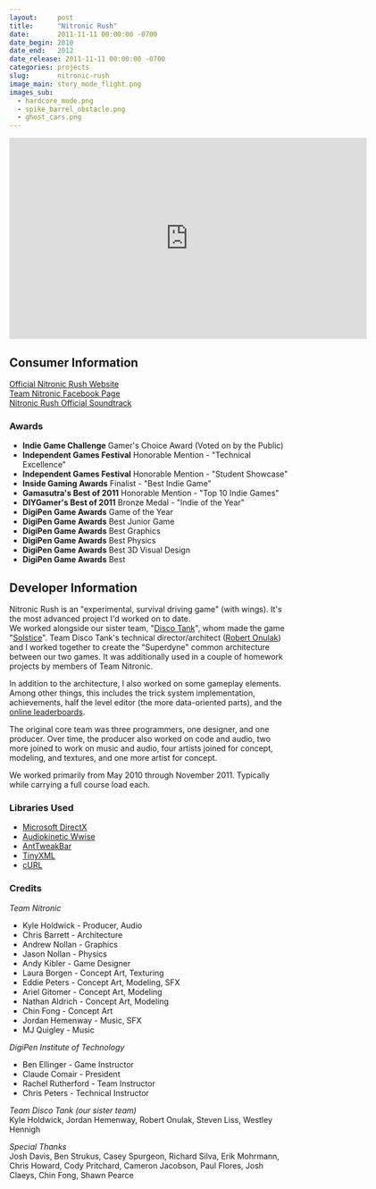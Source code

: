 ```yaml
---
layout:     post
title:      "Nitronic Rush"
date:       2011-11-11 00:00:00 -0700
date_begin: 2010
date_end:   2012
date_release: 2011-11-11 00:00:00 -0700
categories: projects
slug:       nitronic-rush
image_main: story_mode_flight.png
images_sub:
  - hardcore_mode.png
  - spike_barrel_obstacle.png
  - ghost_cars.png
---
```

<iframe width="640" height="360" src="https://www.youtube-nocookie.com/embed/vNuSvuzPL10?rel=0" frameborder="0" allowfullscreen></iframe>

## Consumer Information
<a href="https://nitronic-rush.com/" target="_blank">Official Nitronic Rush Website</a><br />
<a href="http://facebook.com/NitronicRush" target="_blank">Team Nitronic Facebook Page</a><br />
<a href="http://torcht.com/nitronic-rush-soundtrack/" target="_blank">Nitronic Rush Official Soundtrack</a>

### Awards
- **Indie Game Challenge** Gamer's Choice Award (Voted on by the Public)
- **Independent Games Festival** Honorable Mention - "Technical Excellence"
- **Independent Games Festival** Honorable Mention - "Student Showcase"
- **Inside Gaming Awards** Finalist - "Best Indie Game"
- **Gamasutra's Best of 2011** Honorable Mention - "Top 10 Indie Games"
- **DIYGamer's Best of 2011** Bronze Medal - "Indie of the Year"
- **DigiPen Game Awards** Game of the Year
- **DigiPen Game Awards** Best Junior Game
- **DigiPen Game Awards** Best Graphics
- **DigiPen Game Awards** Best Physics
- **DigiPen Game Awards** Best 3D Visual Design
- **DigiPen Game Awards** Best 

## Developer Information
Nitronic Rush is an "experimental, survival driving game" (with wings). It's the most advanced project I'd worked on to date.  
We worked alongside our sister team, "<a href="http://teamdiscotank.com/" target="_blank">Disco Tank</a>", whom made the game "<a href="http://news.digipen.edu/student-projects/solstice-featured-at-tokyo-game-shows-sense-of-wonder-night/#.VMzAjf54rNo" target="_blank">Solstice</a>".  Team Disco Tank's technical director/architect (<a href="http://www.linkedin.com/pub/robert-onulak/12/2a1/564" target="_blank">Robert Onulak</a>) and I worked together to create the "Superdyne" common architecture between our two games.  It was additionally used in a couple of homework projects by members of Team Nitronic.

In addition to the architecture, I also worked on some gameplay elements.  Among other things, this includes the trick system implementation, achievements, half the level editor (the more data-oriented parts), and the [online leaderboards][].

The original core team was three programmers, one designer, and one producer.  Over time, the producer also worked on code and audio, two more joined to work on music and audio, four artists joined for concept, modeling, and textures, and one more artist for concept.

We worked primarily from May 2010 through November 2011.  Typically while carrying a full course load each.

### Libraries Used
- <a href="http://en.wikipedia.org/wiki/DirectX" target="_blank">Microsoft DirectX
- <a href="http://www.audiokinetic.com/en/products/wwise/introduction" target="_blank">Audiokinetic Wwise
- <a href="http://www.antisphere.com/Wiki/tools:anttweakbar" target="_blank">AntTweakBar</a>
- <a href="http://www.grinninglizard.com/tinyxml/" target="_blank">TinyXML</a>
- <a href="http://www.audiokinetic.com/en/products/wwise/introduction" target="_blank">cURL</a>

### Credits
*Team Nitronic*

* Kyle Holdwick - Producer, Audio
* Chris Barrett - Architecture
* Andrew Nollan - Graphics
* Jason Nollan - Physics
* Andy Kibler - Game Designer
* Laura Borgen - Concept Art, Texturing
* Eddie Peters - Concept Art, Modeling, SFX
* Ariel Gitomer - Concept Art, Modeling
* Nathan Aldrich - Concept Art, Modeling
* Chin Fong - Concept Art
* Jordan Hemenway - Music, SFX
* MJ Quigley - Music

*DigiPen Institute of Technology*

* Ben Ellinger - Game Instructor
* Claude Comair - President
* Rachel Rutherford - Team Instructor
* Chris Peters - Technical Instructor

*Team Disco Tank (our sister team)*  
Kyle Holdwick, Jordan Hemenway, Robert Onulak, Steven Liss, Westley Hennigh

*Special Thanks*  
Josh Davis, Ben Strukus, Casey Spurgeon, Richard Silva, Erik Mohrmann, Chris Howard, Cody Pritchard, Cameron Jacobson, Paul Flores, Josh Claeys, Chin Fong, Shawn Pearce

[online leaderboards]: /stories/nr-leaderboard
